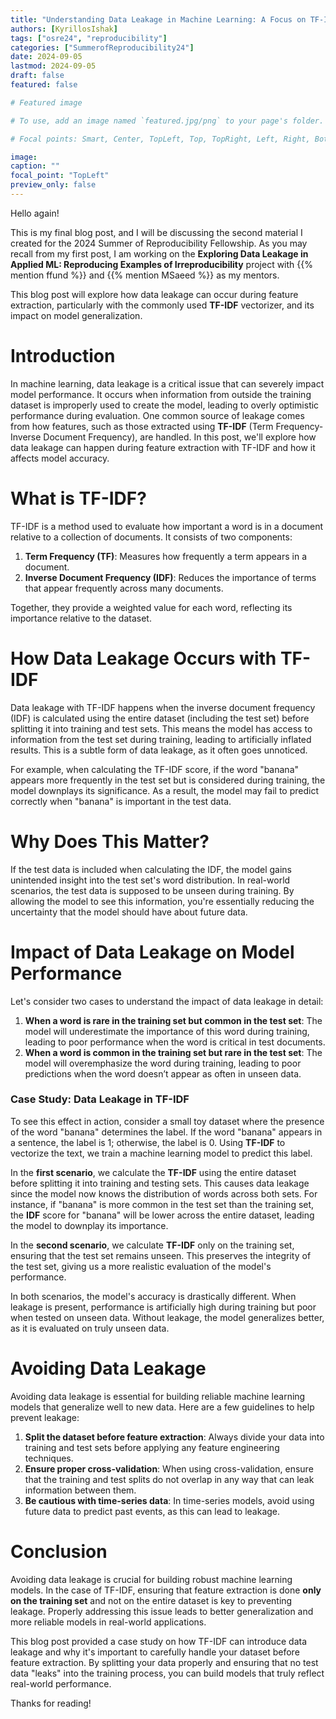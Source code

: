 ```yaml
---
title: "Understanding Data Leakage in Machine Learning: A Focus on TF-IDF"
authors: [KyrillosIshak]
tags: ["osre24", "reproducibility"]
categories: ["SummerofReproducibility24"]
date: 2024-09-05
lastmod: 2024-09-05
draft: false
featured: false

# Featured image

# To use, add an image named `featured.jpg/png` to your page's folder.

# Focal points: Smart, Center, TopLeft, Top, TopRight, Left, Right, BottomLeft, Bottom, BottomRight.

image:
caption: ""
focal_point: "TopLeft"
preview_only: false
---
```


Hello again!

This is my final blog post, and I will be discussing the second material I created for the 2024 Summer of Reproducibility Fellowship. As you may recall from my first post, I am working on the **Exploring Data Leakage in Applied ML: Reproducing Examples of Irreproducibility** project with {{% mention ffund %}} and {{% mention MSaeed %}} as my mentors.

This blog post will explore how data leakage can occur during feature extraction, particularly with the commonly used **TF-IDF** vectorizer, and its impact on model generalization.

# Introduction

In machine learning, data leakage is a critical issue that can severely impact model performance. It occurs when information from outside the training dataset is improperly used to create the model, leading to overly optimistic performance during evaluation. One common source of leakage comes from how features, such as those extracted using **TF-IDF** (Term Frequency-Inverse Document Frequency), are handled. In this post, we'll explore how data leakage can happen during feature extraction with TF-IDF and how it affects model accuracy.

# What is TF-IDF?

TF-IDF is a method used to evaluate how important a word is in a document relative to a collection of documents. It consists of two components:

1. **Term Frequency (TF)**: Measures how frequently a term appears in a document.
2. **Inverse Document Frequency (IDF)**: Reduces the importance of terms that appear frequently across many documents.

Together, they provide a weighted value for each word, reflecting its importance relative to the dataset.

# How Data Leakage Occurs with TF-IDF

Data leakage with TF-IDF happens when the inverse document frequency (IDF) is calculated using the entire dataset (including the test set) before splitting it into training and test sets. This means the model has access to information from the test set during training, leading to artificially inflated results. This is a subtle form of data leakage, as it often goes unnoticed.

For example, when calculating the TF-IDF score, if the word "banana" appears more frequently in the test set but is considered during training, the model downplays its significance. As a result, the model may fail to predict correctly when "banana" is important in the test data.

# Why Does This Matter?

If the test data is included when calculating the IDF, the model gains unintended insight into the test set's word distribution. In real-world scenarios, the test data is supposed to be unseen during training. By allowing the model to see this information, you're essentially reducing the uncertainty that the model should have about future data.

# Impact of Data Leakage on Model Performance

Let's consider two cases to understand the impact of data leakage in detail:

1. **When a word is rare in the training set but common in the test set**: The model will underestimate the importance of this word during training, leading to poor performance when the word is critical in test documents.
2. **When a word is common in the training set but rare in the test set**: The model will overemphasize the word during training, leading to poor predictions when the word doesn’t appear as often in unseen data.

### Case Study: Data Leakage in TF-IDF

To see this effect in action, consider a small toy dataset where the presence of the word "banana" determines the label. If the word "banana" appears in a sentence, the label is 1; otherwise, the label is 0. Using **TF-IDF** to vectorize the text, we train a machine learning model to predict this label. 

In the **first scenario**, we calculate the **TF-IDF** using the entire dataset before splitting it into training and testing sets. This causes data leakage since the model now knows the distribution of words across both sets. For instance, if "banana" is more common in the test set than the training set, the **IDF** score for "banana" will be lower across the entire dataset, leading the model to downplay its importance.

In the **second scenario**, we calculate **TF-IDF** only on the training set, ensuring that the test set remains unseen. This preserves the integrity of the test set, giving us a more realistic evaluation of the model's performance. 

In both scenarios, the model's accuracy is drastically different. When leakage is present, performance is artificially high during training but poor when tested on unseen data. Without leakage, the model generalizes better, as it is evaluated on truly unseen data.

# Avoiding Data Leakage

Avoiding data leakage is essential for building reliable machine learning models that generalize well to new data. Here are a few guidelines to help prevent leakage:

1. **Split the dataset before feature extraction**: Always divide your data into training and test sets before applying any feature engineering techniques.
2. **Ensure proper cross-validation**: When using cross-validation, ensure that the training and test splits do not overlap in any way that can leak information between them.
3. **Be cautious with time-series data**: In time-series models, avoid using future data to predict past events, as this can lead to leakage.

# Conclusion

Avoiding data leakage is crucial for building robust machine learning models. In the case of TF-IDF, ensuring that feature extraction is done **only on the training set** and not on the entire dataset is key to preventing leakage. Properly addressing this issue leads to better generalization and more reliable models in real-world applications.

This blog post provided a case study on how TF-IDF can introduce data leakage and why it's important to carefully handle your dataset before feature extraction. By splitting your data properly and ensuring that no test data "leaks" into the training process, you can build models that truly reflect real-world performance.

Thanks for reading!
